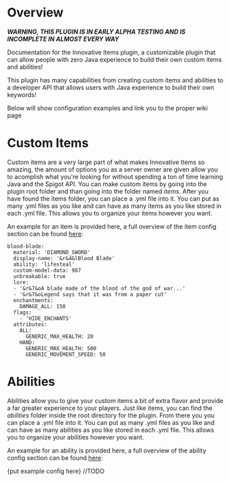 # Overview
***WARNING, THIS PLUGIN IS IN EARLY ALPHA TESTING AND IS INCOMPLETE IN ALMOST EVERY WAY***

Documentation for the Innovative Items plugin, a customizable plugin that can allow people with zero Java experience to build their own custom items and abilities!

This plugin has many capabilities from creating custom items and abilities to a developer API that allows users with Java experience to build their own keywords!

Below will show configuration examples and link you to the proper wiki page

# Custom Items

Custom items are a very large part of what makes Innovative Items so amazing, the amount of options you as a server owner are given allow you to acomplish what you're looking for without spending a ton of time learning Java and the Spigot API. You can make custom items by going into the plugin root folder and than going into the folder named *items*. After you have found the items folder, you can place a .yml file into it. You can put as many .yml files as you like and can have as many items as you like stored in each .yml file. This allows you to organize your items however you want.

An example for an item is provided here, a full overview of the item config section can be found [here](https://github.com/BoBoBalloon/InnovativeItemsDOCS/wiki/Custom-Items):

```
blood-blade:
  material: 'DIAMOND_SWORD'
  display-name: '&r&4&lBlood Blade'
  ability: 'lifesteal'
  custom-model-data: 987
  unbreakable: true
  lore:
  - '&r&7&oA blade made of the blood of the god of war...'
  - '&r&7&oLegend says that it was from a paper cut'
  enchantments:
    DAMAGE_ALL: 150
  flags:
    - 'HIDE_ENCHANTS'
  attributes:
    ALL:
      GENERIC_MAX_HEALTH: 20
    HAND:
      GENERIC_MAX_HEALTH: 500
      GENERIC_MOVEMENT_SPEED: 50
```

# Abilities

Abilities allow you to give your custom items a bit of extra flavor and provide a far greater experience to your players. Just like items, you can find the *abilities* folder inside the root directory for the plugin. From there you you can place a .yml file into it. You can put as many .yml files as you like and can have as many abilities as you like stored in each .yml file. This allows you to organize your abilities however you want.

An example for an ability is provided here, a full overview of the ability config section can be found [here](https://github.com/BoBoBalloon/InnovativeItemsDOCS/wiki/Custom-Abilities):

{put example config here} //TODO

